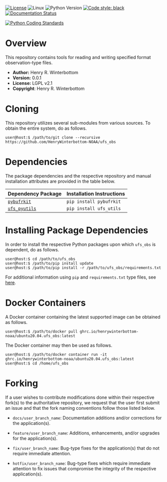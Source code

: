 [![License](https://img.shields.io/badge/License-LGPL_v2.1-black)](https://github.com/HenryWinterbottom-NOAA/ufs_tools/blob/develop/LICENSE)
![Linux](https://img.shields.io/badge/Linux-ubuntu%7Ccentos-lightgrey)
![Python Version](https://img.shields.io/badge/Python-3.5|3.6|3.7-blue)
[![Code style: black](https://img.shields.io/badge/Code%20Style-black-purple.svg)](https://github.com/psf/black)
[![Documentation Status](https://readthedocs.org/projects/ufs-tcdiags/badge/?version=latest)](https://ufs-obs.readthedocs.io/en/latest/?badge=latest)

[![Python Coding Standards](https://github.com/HenryWinterbottom-NOAA/ufs_obs/actions/workflows/pycodestyle.yaml/badge.svg)](https://github.com/HenryWinterbottom-NOAA/ufs_obs/actions/workflows/pycodestyle.yaml)

# Overview

This repository contains tools for reading and writing specified
format observation-type files.

- **Author:** Henry R. Winterbottom
- **Version:** 0.0.1
- **License:** LGPL v2.1
- **Copyright**: Henry R. Winterbottom

# Cloning

This repository utilizes several sub-modules from various sources. To
obtain the entire system, do as follows.

~~~shell
user@host:$ /path/to/git clone --recursive https://github.com/HenryWinterbottom-NOAA/ufs_obs
~~~

# Dependencies

The package dependencies and the respective repository and manual
installation attributes are provided in the table below.

<div align="left">

| Dependency Package | <div align="left">Installation Instructions</div> | 
| :-------------: | :-------------: |
| <div align="left">[`pybufrkit`](https://github.com/ywangd/pybufrkit)</div> | <div align="left">`pip install pybufrkit`</div> |
| <div align="left">[`ufs_pyutils`](https://github.com/HenryWinterbottom-NOAA/ufs_pyutils)</div> | <div align="left">`pip install ufs_utils`</div> |

</div>

# Installing Package Dependencies

In order to install the respective Python packages upon which
`ufs_obs` is dependent, do as follows.

~~~shell
user@host:$ cd /path/to/ufs_obs
user@host:$ /path/to/pip install update
user@host:$ /path/to/pip install -r /path/to/ufs_obs/requirements.txt
~~~

For additional information using `pip` and `requirements.txt` type files, see [here](https://pip.pypa.io/en/stable/reference/requirements-file-format/).

# Docker Containers

A Docker container containing the latest supported image can be
obtained as follows.

~~~shell
user@host:$ /path/to/docker pull ghrc.io/henrywinterbottom-noaa/ubuntu20.04.ufs_obs:latest
~~~

The Docker container may then be used as follows.

~~~shell
user@host:$ /path/to/docker container run -it ghrc.io/henrywinterbottom-noaa/ubuntu20.04.ufs_obs:latest
user@host:$ cd /home/ufs_obs
~~~

# Forking

If a user wishes to contribute modifications done within their
respective fork(s) to the authoritative repository, we request that
the user first submit an issue and that the fork naming conventions
follow those listed below.

- `docs/user_branch_name`: Documentation additions and/or corrections for the application(s).

- `feature/user_branch_name`: Additions, enhancements, and/or upgrades for the application(s).

- `fix/user_branch_name`: Bug-type fixes for the application(s) that do not require immediate attention.

- `hotfix/user_branch_name`: Bug-type fixes which require immediate attention to fix issues that compromise the integrity of the respective application(s). 

